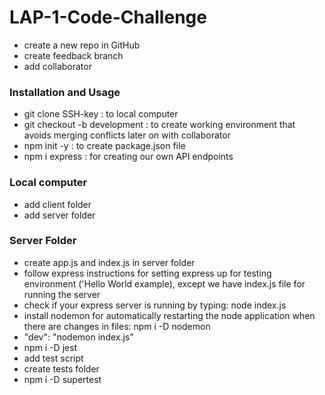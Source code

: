 # LAP-1-Code-Challenge

- create a new repo in GitHub
- create feedback branch
- add collaborator

### Installation and Usage

- git clone SSH-key : to local computer
- git checkout -b development : to create working environment that avoids merging conflicts later on with collaborator
- npm init -y : to create package.json file
- npm i express : for creating our own API endpoints

### Local computer

- add client folder
- add server folder

### Server Folder

- create app.js and index.js in server folder
- follow express instructions for setting express up for testing environment ('Hello World example), except we have index.js file for running the server
- check if your express server is running by typing: node index.js
- install nodemon for automatically restarting the node application when there are changes in files: npm i -D nodemon
- "dev": "nodemon index.js"
- npm i -D jest
- add test script
- create tests folder
- npm i -D supertest
